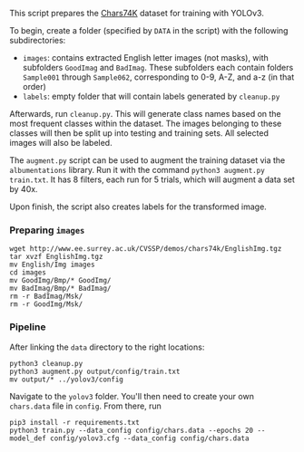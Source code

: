 This script prepares the [Chars74K](http://www.ee.surrey.ac.uk/CVSSP/demos/chars74k/) dataset for training with YOLOv3.

To begin, create a folder (specified by `DATA` in the script) with the following subdirectories:

* `images`: contains extracted English letter images (not masks), with subfolders `GoodImag` and `BadImag`. These subfolders each contain folders `Sample001` through `Sample062`, corresponding to 0-9, A-Z, and a-z (in that order)
* `labels`: empty folder that will contain labels generated by `cleanup.py`

Afterwards, run `cleanup.py`. This will generate class names based on the most frequent classes within the dataset. The images belonging to these classes will then be split up into testing and training sets. All selected images will also be labeled.

The `augment.py` script can be used to augment the training dataset via the `albumentations` library. Run it with the command `python3 augment.py train.txt`. It has 8 filters, each run for 5 trials, which will augment a data set by 40x.

Upon finish, the script also creates labels for the transformed image.

### Preparing `images`

```
wget http://www.ee.surrey.ac.uk/CVSSP/demos/chars74k/EnglishImg.tgz
tar xvzf EnglishImg.tgz
mv English/Img images
cd images
mv GoodImg/Bmp/* GoodImg/
mv BadImag/Bmp/* BadImag/
rm -r BadImag/Msk/
rm -r GoodImg/Msk/
```

### Pipeline

After linking the `data` directory to the right locations:

```
python3 cleanup.py
python3 augment.py output/config/train.txt
mv output/* ../yolov3/config
```

Navigate to the `yolov3` folder. You'll then need to create your own `chars.data` file in `config`. From there, run

```
pip3 install -r requirements.txt
python3 train.py --data_config config/chars.data --epochs 20 --model_def config/yolov3.cfg --data_config config/chars.data
```